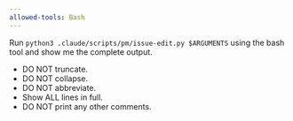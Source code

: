 ```yaml
---
allowed-tools: Bash
---
```


Run `python3 .claude/scripts/pm/issue-edit.py $ARGUMENTS` using the bash tool and show me the complete output.

- DO NOT truncate.
- DO NOT collapse.
- DO NOT abbreviate.
- Show ALL lines in full.
- DO NOT print any other comments.
